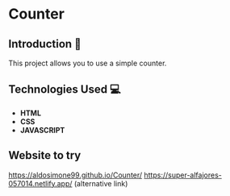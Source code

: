# Counter 

## Introduction 🚀
This project allows you to use a simple counter.


## Technologies Used 💻
- **HTML**
- **CSS**
- **JAVASCRIPT**

## Website to try
https://aldosimone99.github.io/Counter/
https://super-alfajores-057014.netlify.app/ (alternative link)
